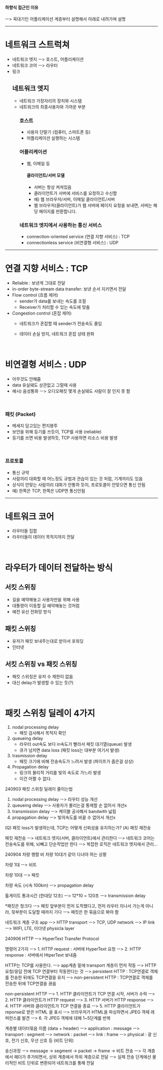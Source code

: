 #### 하향식 접근인 이유
ㅡ> 꼭대기인 어플리케이션 계층부터 설명해서 아래로 내려가며 설명

---

# 네트워크 스트럭쳐
- 네트워크 엣지 ㅡ> 호스트, 어플리케이션
- 네트워크 코어 ㅡ> 라우터
- 링크
  ## 네트워크 엣지
  - 네트워크 가장자리의 장치와 시스템
  - 네트워크의 최종사용자와 가까운 부분
    ### 호스트 
    - 사용자 단말기 (컴퓨터, 스마트폰 등)
    - 어플리케이션 실행하는 시스템 
    ### 어플리케이션 
    - 웹, 이메일 등
      #### 클라이언트/서버 모델
      - 서버는 항상 켜져있음
      - 클라이언트가 서버에 서비스를 요청하고 수신함
      - 예) 웹 브라우저/서버, 이메일 클라이언트/서버
      - 웹 브라우저(클라이언트)가 웹 서버에 페이지 요청을 보내면, 서버는 해당 페이지를 반환합니다.
    ### 네트워크 엣지에서 사용하는 통신 서비스
    - connection-oriented service (연결 지향 서비스) : TCP
    - connectionless service (비연결형 서비스) : UDP

---

# 연결 지향 서비스 : TCP
- Reliable : 보낸게 그대로 전달 
- in-order byte-stream data transfer: 보낸 순서 지키면서 전달 
- Flow control (흐름 제어)
  - sender가 data를 보내는 속도를 조절
  - Receiver가 처리할 수 있는 속도에 맞춤
- Congestion control (혼잡 제어)
  - 네트워크가 혼잡할 때 sender가 전송속도 줄임
  - 데이터 손실 방지, 네트워크 혼잡 상태 완화

    <br>
    
# 비연결형 서비스 : UDP
- 아무것도 안해줌
- data 유실돼도 상관없고 그럴때 사용
- 예시) 음성통화 ㅡ> 오디오패킷 몇개 손실돼도 사람이 잘 인지 못 함

<br>

### 패킷 (Packet)
- 메세지 담고있는 편지봉투
- 보안을 위해 등기를 쓰듯이, TCP를 사용 (reliable)
- 등기를 쓰면 비용 발생하듯, TCP 사용하면 리소스 비용 발생

<br>

### 프로토콜
- 통신 규약
- 사람끼리 대화할 때 어느정도 규범과 관습이 있는 것 처럼, 기계끼리도 있음
- 상식이 안맞는 사람끼리 대화가 안통하 듯이, 프로토콜이 안맞으면 통신 안됨
- 예) 한쪽은 TCP, 한쪽은 UDP면 통신안됨

---

# 네트워크 코어
- 라우터들 집합
- 라우터들이 데이터 목적지까지 전달

<br>

# 라우터가 데이터 전달하는 방식
  ## 서킷 스위칭
  - 길을 예약해놓고 사용자만을 위해 사용
  - 대통령이 이동할 길 예약해놓는 것처럼
  - 예전 유선 전화망 방식
  ## 패킷 스위칭
  - 유저가 패킷 보내주는대로 받아서 포워딩
  - 인터넷
  ## 서킷 스위칭 vs 패킷 스위칭
 - 패킷 스위칭은 유저 수 제한이 없음
 - 대신 delay가 발생할 수 있는 듯(?)

<br>

# 패킷 스위칭 딜레이 4가지
1. nodal processing delay
    - 패킷 검사해서 목적지 확인
2. queueing delay
    - 라우터 out속도 보다 in속도가 빨라서 패킷 대기열(queue) 발생
    - 큐가 넘치면 data loss (패킷 loss는 대부분 여기서 발생)
3. trasmission delay
    - 패킷 크기에 비해 전송속도가 느려서 발생 (파이프가 좁은걸 상상)
4. Propagation delay
    - 링크의 물리적 거리를 빛의 속도로 가느라 발생
    - 이건 어쩔 수 없다.

240903
패킷 스위칭 딜레이 줄이는법
1. nodal processing delay
ㅡ> 라우터 성능 개선
2. queueing delay
ㅡ> 사용자가 몰리는걸 통제할 순 없어서 개선x
3. transmission delay
ㅡ> 케이블 공사해서 bandwith 넓힘
4. propagation delay
ㅡ> 빛의속도를 바꿀 수 없어서 개선x

(Q) 패킷 loss가 발생하는데, TCP는 어떻게 신뢰성을 유지하는가?
(A) 패킷 재전송

패킷 재전송
ㅡ> 네트워크 엣지(서버, 클라이언트)에서 관리한다
ㅡ> 네트워크 코어는 전송속도를 위해, 뇌빼고 단순작업만 한다
ㅡ> 복잡한 로직은 네트워크 엣지에서 관리...



240904
차량 행렬 비
차량 10대가 같이 다녀야 하는 상황

차량 1대
ㅡ> 비트

차량 10대
ㅡ> 패킷

차량 속도 (시속 100km)
ㅡ> propagation delay

톨게이트 통과시간 (한대당 12초)
ㅡ> 12*10 = 120초
ㅡ> transmission delay

*패킷은 청크다
ㅡ> 패킷 앞부분이 먼저 도착했다고, 먼저 라우터 지나서 가는게 아니라, 뒷부분이 도달할 때까지 기다
ㅡ> 패킷은 한 묶음으로 봐야 함


네트워크 계층 구조
app ㅡ> HTTP
transport ㅡ> TCP, UDP
network ㅡ> IP
link ㅡ> WIFI, LTE, 이더넷
physicla layer


240906
HTTP
ㅡ> HyperText Transfer Protocol

명령어 2가지
ㅡ> 1. HTTP request : 서버에 HyperText 요청
ㅡ> 2. HTTP response : 서버에서 HtperText 보내줌

HTTP는 TCP를 사용한다.
ㅡ> app계층 밑에 transport 계층이 먼저 작동
ㅡ> HTTP 요청/응답 전에 TCP 연결부터 작동한다는 것
ㅡ> persistent HTTP : TCP연결로 객체를 전송한 뒤에도 TCP연결을 유지
ㅡ> non-persistent HTTP : TCP연결로 객체를 전송한 뒤에 TCP연결을 끊음


non-persistent HTTP
ㅡ> 1. HTTP 클라이언트가 TCP 연결 시작, 서버가 수락
ㅡ> 2. HTTP 클라이언트가 HTTP request 
ㅡ> 3. HTTP 서버가 HTTP response
ㅡ> 4. HTTP 서버와 클라이언트가 TCP 연결을 종료
ㅡ> 5. HTTP 클라이언트가 reponse로 받은 HTML 을 표시
ㅡ> 브라우저가 HTML을 파싱하면서 JPEG 객체 레퍼런스를 발견
ㅡ> 6. 각 JPEG 객체에 대해 1~5단계를 반복


계층별 데이터묶음 이름 (data + header)
ㅡ> application : message
ㅡ> transport : segment
ㅡ> network : packet
ㅡ> link : frame
ㅡ> physical : 광 신호, 전기 신호, 무선 신호 등 (비트 단위)

송신과정
ㅡ> message → segment → packet → frame → 비트 전송
ㅡ> 각 계층에서 헤더가 추가되면서, 상위 계층에서 하위 계층으로 전달
ㅡ> 실제 전송 단계에선 물리적인 비트 단위로 변환되어 네트워크를 통해 전달


